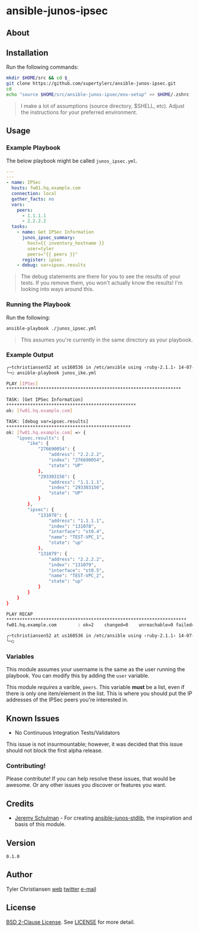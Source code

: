 # ansible-junos-ipsec

## About

## Installation

Run the following commands:

```bash
mkdir $HOME/src && cd $_
git clone https://github.com/supertylerc/ansible-junos-ipsec.git
cd
echo "source $HOME/src/ansible-junos-ipsec/env-setup" >> $HOME/.zshrc
```

> I make a lot of assumptions (source directory, $SHELL, etc).  Adjust
> the instructions for your preferred environment.

## Usage

### Example Playbook

The below playbook might be called `junos_ipsec.yml`.

```yaml
---
---
- name: IPSec
  hosts: fw01.hq.example.com
  connection: local
  gather_facts: no
  vars:
    peers:
      - 1.1.1.1
      - 2.2.2.2
  tasks:
    - name: Get IPSec Information
      junos_ipsec_summary:
        host={{ inventory_hostname }}
        user=tyler
        peers="{{ peers }}"
      register: ipsec
    - debug: var=ipsec.results
```

> The debug statements are there for you to see the results of your
> tests.  If you remove them, you won't actually know the results!  I'm
> looking into ways around this.

### Running the Playbook

Run the following:

```bash
ansible-playbook ./junos_ipsec.yml
```

> This assumes you're currently in the same directory as your playbook.

### Example Output

```bash
╭─tchristiansen52 at us160536 in /etc/ansible using ‹ruby-2.1.1› 14-07-10 - 20:47:50
╰─○ ansible-playbook junos_ike.yml

PLAY [IPSec]
******************************************************************

TASK: [Get IPSec Information]
*************************************************
ok: [fw01.hq.example.com]

TASK: [debug var=ipsec.results]
***********************************************
ok: [fw01.hq.example.com] => {
    "ipsec.results": {
        "ike": {
            "276690054": {
                "address": "2.2.2.2",
                "index": "276690054",
                "state": "UP"
            },
            "293303156": {
                "address": "1.1.1.1",
                "index": "293303156",
                "state": "UP"
            }
        },
        "ipsec": {
            "131078": {
                "address": "1.1.1.1",
                "index": "131078",
                "interface": "st0.4",
                "name": "TEST-VPC_1",
                "state": "up"
            },
            "131079": {
                "address": "2.2.2.2",
                "index": "131079",
                "interface": "st0.5",
                "name": "TEST-VPC_2",
                "state": "up"
            }
        }
    }
}

PLAY RECAP
********************************************************************
fw01.hq.example.com        : ok=2    changed=0    unreachable=0 failed=0

╭─tchristiansen52 at us160536 in /etc/ansible using ‹ruby-2.1.1› 14-07-10 - 20:48:01
╰─○
```

### Variables

This module assumes your username is the same as the user running the
playbook.  You can modify this by adding the `user` variable.

This module _requires_ a varible, `peers`.  This variable __must__ be a
list, even if there is only one item/element in the list.  This is where
you should put the IP addresses of the IPSec peers you're interested in.

## Known Issues

* No Continuous Integration Tests/Validators

This issue is not insurmountable; however, it was decided that this
issue should not block the first alpha release.

### Contributing!

Please contribute!  If you can help resolve these issues, that would be
awesome.  Or any other issues you discover or features you want.

## Credits

* [Jeremy Schulman][5] - For creating [ansible-junos-stdlib][6], the
  inspiration and basis of this module.

## Version

`0.1.0`

## Author

Tyler Christiansen
[web][1]
[twitter][2]
<a href="mailto:tyler@oss-stack.io?GitHub - ansible-junos-ipsec">e-mail</a>

## License

[BSD 2-Clause License][3].  See [LICENSE][4] for more detail.

[1]: http://oss-stack.io/ "OSS Stack"
[2]: https://twitter.com/oss_stack "Tyler Christiansen (@oss_stack) on Twitter"
[3]: http://opensource.org/licenses/BSD-2-Clause "BSD 2-Clause License"
[4]: LICENSE "BSD 2-Clause License"
[5]: https://twitter.com/nwkautomaniac "Jeremy Schulman (@nwkautomaniac) on Twitter"
[6]: https://github.com/Juniper/ansible-junos-stdlib "Ansible Junos Module"
